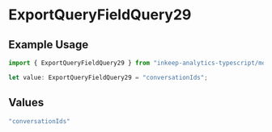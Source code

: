 # ExportQueryFieldQuery29

## Example Usage

```typescript
import { ExportQueryFieldQuery29 } from "inkeep-analytics-typescript/models/operations";

let value: ExportQueryFieldQuery29 = "conversationIds";
```

## Values

```typescript
"conversationIds"
```